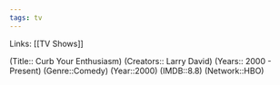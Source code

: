 ```yaml
---
tags: tv
---
```

Links: [[TV Shows]]

(Title:: Curb Your Enthusiasm)
(Creators:: Larry David)
(Years:: 2000 - Present)
(Genre::Comedy)
(Year::2000)
(IMDB::8.8)
(Network::HBO)









